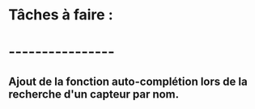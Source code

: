 # Tâches à faire :
# ----------------

## Ajout de la fonction auto-complétion lors de la recherche d'un capteur par nom.

